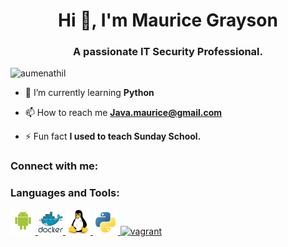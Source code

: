 <!-- Code provided by @slow_developer Haider, THANK YOU SO MUCH SIR-->

<h1 align="center">Hi 👋, I'm Maurice Grayson</h1>
<h3 align="center">A passionate IT Security Professional.</h3>

<p align="left"> <img src="https://komarev.com/ghpvc/?username=aumenathil&label=Profile%20views&color=0e75b6&style=flat" alt="aumenathil" /> </p>

- 🌱 I’m currently learning **Python**

- 📫 How to reach me **Java.maurice@gmail.com**

- ⚡ Fun fact **I used to teach Sunday School.**

<h3 align="left">Connect with me:</h3>
<p align="left">
</p>

<h3 align="left">Languages and Tools:</h3>
<p align="left"> <a href="https://developer.android.com" target="_blank" rel="noreferrer"> <img src="https://raw.githubusercontent.com/devicons/devicon/master/icons/android/android-original-wordmark.svg" alt="android" width="40" height="40"/> </a> <a href="https://www.docker.com/" target="_blank" rel="noreferrer"> <img src="https://raw.githubusercontent.com/devicons/devicon/master/icons/docker/docker-original-wordmark.svg" alt="docker" width="40" height="40"/> </a> <a href="https://www.linux.org/" target="_blank" rel="noreferrer"> <img src="https://raw.githubusercontent.com/devicons/devicon/master/icons/linux/linux-original.svg" alt="linux" width="40" height="40"/> </a> <a href="https://www.python.org" target="_blank" rel="noreferrer"> <img src="https://raw.githubusercontent.com/devicons/devicon/master/icons/python/python-original.svg" alt="python" width="40" height="40"/> </a> <a href="https://www.vagrantup.com/" target="_blank" rel="noreferrer"> <img src="https://www.vectorlogo.zone/logos/vagrantup/vagrantup-icon.svg" alt="vagrant" width="40" height="40"/> </a> </p>
